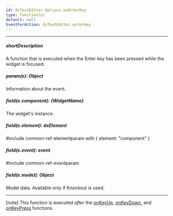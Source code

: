 ```yaml
---
id: dxTextEditor.Options.onEnterKey
type: function(e)
default: null
EventForAction: dxTextEditor.enterKey
---
```

---
##### shortDescription
A function that is executed when the Enter key has been pressed while the widget is focused.

##### param(e): Object
Information about the event.

##### field(e.component): {WidgetName}
The widget's instance.

##### field(e.element): dxElement
#include common-ref-elementparam with { element: "component" }

##### field(e.event): event
#include common-ref-eventparam

##### field(e.model): Object
Model data. Available only if Knockout is used.

---
[note] This function is executed *after* the [onKeyUp](/api-reference/10%20UI%20Widgets/dxTextEditor/1%20Configuration/onKeyUp.md '{basewidgetpath}/Configuration/#onKeyUp'), [onKeyDown](/api-reference/10%20UI%20Widgets/dxTextEditor/1%20Configuration/onKeyDown.md '{basewidgetpath}/Configuration/#onKeyDown'), and [onKeyPress](/api-reference/10%20UI%20Widgets/dxTextEditor/1%20Configuration/onKeyPress.md '{basewidgetpath}/Configuration/#onKeyPress') functions.
